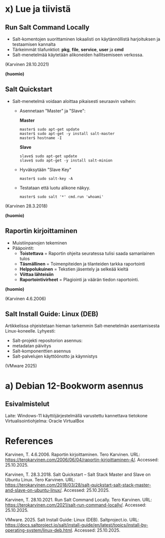 # x) Lue ja tiivistä
## Run Salt Command Locally
- Salt-komentojen suorittaminen lokaalisti on käytännöllistä harjoituksen ja testaamisen kannalta
- Tärkeimmät tilafunktiot: **pkg**, **file**, **service**, **user** ja **cmd**
- Salt-menetelmää käytetään alikoneiden hallitsemiseen verkossa.
  
(Karvinen 28.10.2021)

**(huomio)**


## Salt Quickstart
- Salt-menetelmä voidaan aloittaa pikaisesti seuraavin vaihein:
  - Asennetaan "Master" ja "Slave":

    **Master**
    ```
    master$ sudo apt-get update
    master$ sudo apt-get -y install salt-master
    master$ hostname -I
    ```
    **Slave**
    ```
    slave$ sudo apt-get update
    slave$ sudo apt-get -y install salt-minion
    ```
  - Hyväksytään "Slave Key"
    ```
    master$ sudo salt-key -A
    ```
  - Testataan että luotu alikone näkyy.
    ```
    master$ sudo salt '*' cmd.run 'whoami'
    ```
(Karvinen 28.3.2018)
    
**(huomio)**


## Raportin kirjoittaminen
- Muistiinpanojen tekeminen
- Pääpointit:
  - **Toistettava** = Raportin ohjeita seuratessa tulisi saada samanlainen tulos
  - **Täsmällinen** = Toimenpiteiden ja tilanteiden tarkka raportointi 
  - **Helppolukuinen** = Tekstien jäsentely ja selkeää kieltä
  - **Viittaa lähteisiin**
  - **Raportointivirheet** = Plagiointi ja väärän tiedon raportointi.
    
**(huomio)**

(Karvinen 4.6.2006)


## Salt Install Guide: Linux (DEB)
Artikkelissa ohjeistetaan hieman tarkemmin Salt-menetelmän asentamisesta Linux-koneelle.
Lyhyesti:
- Salt-projekti repositorion asennus:
- metadatan päivitys
- Salt-komponenttien asennus
- Salt-palvelujen käyttöönotto ja käynnistys

(VMware 2025)


# a) Debian 12-Bookworm asennus
## Esivalmistelut
Laite: Windows-11 käyttöjärjestelmällä varustettu kannettava tietokone
Virtualisointiohjelma: Oracle VirtualBox


# References
Karvinen, T. 4.6.2006. Raportin kirjoittaminen. Tero Karvinen. URL: https://terokarvinen.com/2006/06/04/raportin-kirjoittaminen-4/. Accessed: 25.10.2025.

Karvinen, T. 28.3.2018. Salt Quickstart – Salt Stack Master and Slave on Ubuntu Linux. Tero Karvinen. URL: https://terokarvinen.com/2018/03/28/salt-quickstart-salt-stack-master-and-slave-on-ubuntu-linux/. Accessed: 25.10.2025.

Karvinen, T. 28.10.2021. Run Salt Command Locally. Tero Karvinen. URL: https://terokarvinen.com/2021/salt-run-command-locally/. Accessed: 25.10.2025.

VMware. 2025. Salt Install Guide: Linux (DEB). Saltproject.io. URL: https://docs.saltproject.io/salt/install-guide/en/latest/topics/install-by-operating-system/linux-deb.html. Accessed: 25.10.2025.

